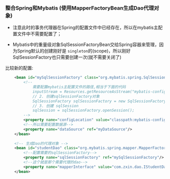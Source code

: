 

### 整合Spring和Mybatis (使用MapperFactoryBean生成Dao代理对象)



* 注意此时的事务代理器在Spring的配置文件中已经存在，所以在mybatis主配置文件中不需要配置了；

* Mybatis中的重量级对象SqlSessionFactoryBean交给Spring容器来管理，因为Spring默认的创建刚好是
  `singleton`的(scope)，所以刚好SqlSessionFactory也只需要创建一次(就不需要关闭了)
  
  
  
比较新的配置: 

```xml
	<bean id="mySqlSessionFactory" class="org.mybatis.spring.SqlSessionFactoryBean">
		<!--
			需要配置mybatis主配置文件的路径,相当于下面的代码
		 	inputStream = Resources.getResourceAsStream("mybatis-config.xml");
            // 2. 创建sqlSessionFactory对象
            SqlSessionFactory sqlSessionFactory = new SqlSessionFactoryBuilder().build(inputStream); //在build的时候就会自己关闭inputStream(源码中)
            // 3. 创建 sqlSession
            sqlSession = sqlSessionFactory.openSession();
		-->
		<property name="configLocation" value="classpath:mybatis-config.xml"/> <!--但是这里主配置文件中已经没有了数据源了-->
		<!--所以需要配置数据源-->
		<property name="dataSource" ref="myDataSource"/>
	</bean>
	
	<!-- 生成Dao的代理对象 -->
	<bean id="studentDao" class="org.mybatis.spring.mapper.MapperFactoryBean">
		<!--配置需要的sqlSessionFactory-->
		<property name="sqlSessionFactory" ref="mySqlSessionFactory"/>
		<!--这个就是那个需要代理的dao-->
		<property name="mapperInterface" value="com.zxin.dao.IStudentDao"/>
	</bean>
	
```
  